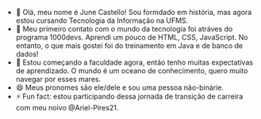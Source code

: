 - 👋 Olá, meu nome é June Castello! Sou formdado em história, mas agora estou cursando Tecnologia da Informação na UFMS. 
- 👀 Meu primeiro contato com o mundo da tecnologia foi atráves do programa 1000devs. Aprendi um pouco de HTML, CSS, JavaScript. No entanto, o que mais gostei foi do treinamento em Java e de banco de dados! 
- 🌱 Estou começando a faculdade agora, então tenho muitas expectativas de aprendizado. O mundo é um oceano de conhecimento, quero muito navegar por esses mares. 
- 😄 Meus pronomes são ele/dele e sou uma pessoa não-binárie. 
- ⚡ Fun fact: estou participando dessa jornada de transição de carreira com meu noivo @Ariel-Pires21. 

<!---
jucbfp/jucbfp is a ✨ special ✨ repository because its `README.md` (this file) appears on your GitHub profile.
You can click the Preview link to take a look at your changes.
--->
